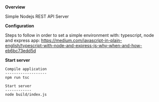 **Overview**

Simple Nodejs REST API Server

**Configuration**

Steps to follow in order to set a simple environment with: typescript, node and express app:
https://medium.com/javascript-in-plain-english/typescript-with-node-and-express-js-why-when-and-how-eb6bc73edd5d

**Start server** 

``````
Compile application
-------------------
npm run tsc

Start server
------------
node build/index.js
